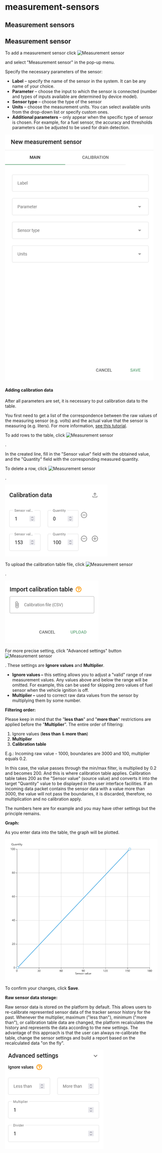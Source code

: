 # measurement-sensors

## Measurement sensors

## Measurement sensor

To add a measurement sensor click ![Measurement sensor](https://www.navixy.com/wp-content/uploads/2021/10/add.png)

and select "Measurement sensor" in the pop-up menu.

Specify the necessary parameters of the sensor:

* **Label** – specify the name of the sensor in the system. It can be any name of your choice.
* **Parameter** – choose the input to which the sensor is connected (number and types of inputs available are determined by device model).
* **Sensor type** – choose the type of the sensor
* **Units** – choose the measurement units. You can select available units from the drop-down list or specify custom ones.
* **Additional parameters** – only appear when the specific type of sensor is chosen. For example, for a fuel sensor, the accuracy and thresholds parameters can be adjusted to be used for drain detection.

![image-20241118-030748.png](../../../guide-de-litilizateur/appareils-et-parametres/capteurs-pour-vehicules/attachments/image-20241118-030748.png)

#### Adding calibration data

After all parameters are set, it is necessary to put calibration data to the table.

You first need to get a list of the correspondence between the raw values of the measuring sensor (e.g. volts) and the actual value that the sensor is measuring (e.g. liters). For more information, [see this tutorial](https://docs.navixy.com/eco-fleet/fuel-level-sensors).

To add rows to the table, click ![Measurement sensor](https://www.navixy.com/wp-content/uploads/2021/10/add.png)

.

In the created line, fill in the "Sensor value" field with the obtained value, and the "Quantity" field with the corresponding measured quantity.

To delete a row, click ![Measurement sensor](https://www.navixy.com/wp-content/uploads/2021/10/del.png)

.

![image-20241118-030907.png](../../../guide-de-litilizateur/appareils-et-parametres/capteurs-pour-vehicules/attachments/image-20241118-030907.png)

To upload the calibration table file, click ![Measurement sensor](https://www.navixy.com/wp-content/uploads/2021/10/upload.png)

.

![image-20241118-030950.png](../../../guide-de-litilizateur/appareils-et-parametres/capteurs-pour-vehicules/attachments/image-20241118-030950.png)

For more precise setting, click "Advanced settings" button ![Measurement sensor](https://www.navixy.com/wp-content/uploads/2021/10/advanced_settings.png)

. These settings are **Ignore values** and **Multiplier**.

* **Ignore values –** this setting allows you to adjust a "valid" range of raw measurement values. Any values above and below the range will be omitted. For example, this can be used for skipping zero values of fuel sensor when the vehicle ignition is off.
* **Multiplier –** used to correct raw data values from the sensor by multiplying them by some number.

**Filtering order:**

Please keep in mind that the "**less than**" and "**more than**" restrictions are\
applied before the "**Multiplier**". The entire order of filtering:

1. Ignore values (**less than** & **more than**)
2. **Multiplier**
3. **Calibration table**

E.g.: Incoming raw value - 1000, boundaries are 3000 and 100, multiplier equals 0.2.

In this case, the value passes through the min/max filter, is multiplied by 0.2 and becomes 200. And this is where calibration table applies. Calibration table takes 200 as the "Sensor value" (source value) and converts it into the target "Quantity" value to be displayed in the user interface facilities. If an incoming data packet contains the sensor data with a value more than 3000, the value will not pass the boundaries, it is discarded, therefore, no multiplication and no calibration apply.

The numbers here are for example and you may have other settings but the principle remains.

**Graph:**

As you enter data into the table, the graph will be plotted.

![image-20241118-031012.png](../../../guide-de-litilizateur/appareils-et-parametres/capteurs-pour-vehicules/attachments/image-20241118-031012.png)

To confirm your changes, click **Save**.

**Raw sensor data storage:**

Raw sensor data is stored on the platform by default. This allows users to re-calibrate represented sensor data of the tracker sensor history for the past. Whenever the multiplier, maximum ("less than"), minimum ("more than"), or calibration table data are changed, the platform recalculates the history and represents the data according to the new settings. The advantage of this approach is that the user can always re-calibrate the table, change the sensor settings and build a report based on the recalculated data "on the fly".

![image-20241118-031112.png](../../../guide-de-litilizateur/appareils-et-parametres/capteurs-pour-vehicules/attachments/image-20241118-031112.png)

